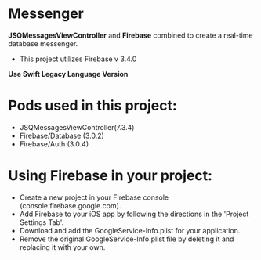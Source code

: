 # Messenger
**JSQMessagesViewController** and **Firebase** combined to create a real-time database messenger.

* This project utilizes Firebase v 3.4.0

**Use Swift Legacy Language Version**

# Pods used in this project:
* JSQMessagesViewController(7.3.4)
* Firebase/Database (3.0.2)
* Firebase/Auth (3.0.4)

# Using Firebase in your project:
* Create a new project in your Firebase console (console.firebase.google.com).
* Add Firebase to your iOS app by following the directions in the 'Project Settings Tab'.
* Download and add the GoogleService-Info.plist for your application.
* Remove the original GoogleService-Info.plist file by deleting it and replacing it with your own.
